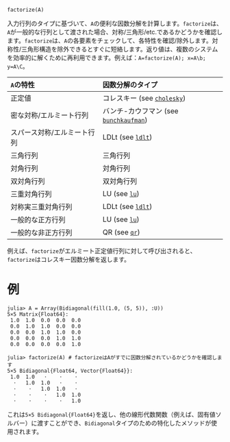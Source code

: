 ```
factorize(A)
```

入力行列のタイプに基づいて、`A`の便利な因数分解を計算します。`factorize`は、`A`が一般的な行列として渡された場合、対称/三角形/etc.であるかどうかを確認します。`factorize`は、`A`の各要素をチェックして、各特性を確認/除外します。対称性/三角形構造を除外できるとすぐに短絡します。返り値は、複数のシステムを効率的に解くために再利用できます。例えば：`A=factorize(A); x=A\b; y=A\C`。

| `A`の特性         | 因数分解のタイプ                               |
|:-------------- |:-------------------------------------- |
| 正定値            | コレスキー (see [`cholesky`](@ref))         |
| 密な対称/エルミート行列   | バンチ-カウフマン (see [`bunchkaufman`](@ref)) |
| スパース対称/エルミート行列 | LDLt (see [`ldlt`](@ref))              |
| 三角行列           | 三角行列                                   |
| 対角行列           | 対角行列                                   |
| 双対角行列          | 双対角行列                                  |
| 三重対角行列         | LU (see [`lu`](@ref))                  |
| 対称実三重対角行列      | LDLt (see [`ldlt`](@ref))              |
| 一般的な正方行列       | LU (see [`lu`](@ref))                  |
| 一般的な非正方行列      | QR (see [`qr`](@ref))                  |

例えば、`factorize`がエルミート正定値行列に対して呼び出されると、`factorize`はコレスキー因数分解を返します。

# 例

```jldoctest
julia> A = Array(Bidiagonal(fill(1.0, (5, 5)), :U))
5×5 Matrix{Float64}:
 1.0  1.0  0.0  0.0  0.0
 0.0  1.0  1.0  0.0  0.0
 0.0  0.0  1.0  1.0  0.0
 0.0  0.0  0.0  1.0  1.0
 0.0  0.0  0.0  0.0  1.0

julia> factorize(A) # factorizeはAがすでに因数分解されているかどうかを確認します
5×5 Bidiagonal{Float64, Vector{Float64}}:
 1.0  1.0   ⋅    ⋅    ⋅
  ⋅   1.0  1.0   ⋅    ⋅
  ⋅    ⋅   1.0  1.0   ⋅
  ⋅    ⋅    ⋅   1.0  1.0
  ⋅    ⋅    ⋅    ⋅   1.0
```

これは`5×5 Bidiagonal{Float64}`を返し、他の線形代数関数（例えば、固有値ソルバー）に渡すことができ、`Bidiagonal`タイプのための特化したメソッドが使用されます。
